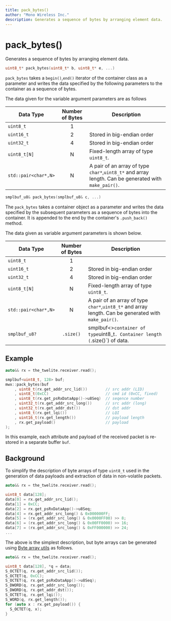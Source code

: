 ```yaml
---
title: pack_bytes()
author: "Mono Wireless Inc."
description: Generates a sequence of bytes by arranging element data.
---
```

# pack\_bytes()

Generates a sequence of bytes by arranging element data.

```cpp
uint8_t* pack_bytes(uint8_t* b, uint8_t* e, ...)
```

`pack_bytes` takes a `begin()`,`end()` iterator of the container class as a parameter and writes the data specified by the following parameters to the container as a sequence of bytes.

The data given for the variable argument parameters are as follows

| Data Type | Number of Bytes | Description                                                 |
| -------------------- | :--: | -------------------------------------------------- |
| `uint8_t`            |   1  |                                                    |
| `uint16_t`           |   2  | Stored in big-endian order                                  |
| `uint32_t`           |   4  | Stored in big-endian order                                  |
| `uint8_t[N]`         |   N  | Fixed-length array of type `uint8_t`.                                  |
| `std::pair<char*,N>` |   N  | A pair of an array of type `char*`,`uint8_t*` and array length. Can be generated with `make_pair()`. |



```cpp
smplbuf_u8& pack_bytes(smplbuf_u8& c, ...)
```

The `pack_bytes` takes a container object as a parameter and writes the data specified by the subsequent parameters as a sequence of bytes into the container. It is appended to the end by the container's `.push_back()` method.

The data given as variable argument parameters is shown below.

| Data Type | Number of Bytes | Description                                                    |
| -------------------- | :-------: | ----------------------------------------------------- |
| `uint8_t`            |     1     |                                                       |
| `uint16_t`           |     2     | Stored in big-endian order                                     |
| `uint32_t`           |     4     | Stored in big-endian order                                     |
| `uint8_t[N]`         |     N     | Fixed-length array of type `uint8_t`.                                     |
| `std::pair<char*,N>` |     N     | A pair of an array of type `char*`,`uint8_t*` and array length. Can be generated with `make_pair()`.    |
| `smplbuf_u8?`        | `.size()` | smplbuf<>` container of type `uint8_t`. Container length (`.size()`) of data. |



## Example

```cpp
auto&& rx = the_twelite.receiver.read();

smplbuf<uint8_t, 128> buf;
mwx::pack_bytes(buf
	, uint8_t(rx.get_addr_src_lid())	    // src addr (LID)
	, uint8_t(0xCC)							// cmd id (0xCC, fixed)
	, uint8_t(rx.get_psRxDataApp()->u8Seq)	// seqence number
	, uint32_t(rx.get_addr_src_long())		// src addr (long)
	, uint32_t(rx.get_addr_dst())			// dst addr
	, uint8_t(rx.get_lqi())					// LQI
	, uint16_t(rx.get_length())				// payload length
	, rx.get_payload() 						// payload
);
```

In this example, each attribute and payload of the received packet is re-stored in a separate buffer `buf`.



## Background

To simplify the description of byte arrays of type `uint8_t` used in the generation of data payloads and extraction of data in non-volatile packets.

```cpp
auto&& rx = the_twelite.receiver.read();

uint8_t data[128];
data[0] = rx.get_addr_src_lid();
data[1] = 0xCC;
data[2] = rx.get_psRxDataApp()->u8Seq;
data[4] = rx.get_addr_src_long() & 0x000000FF;
data[5] = (rx.get_addr_src_long() & 0x0000FF00) >> 8;
data[6] = (rx.get_addr_src_long() & 0x00FF0000) >> 16;
data[7] = (rx.get_addr_src_long() & 0xFF000000) >> 24;
...
```

The above is the simplest description, but byte arrays can be generated using [Byte array utils](byte-array-utils.md) as follows.

```cpp
auto&& rx = the_twelite.receiver.read();

uint8_t data[128], *q = data;
S_OCTET(q, rx.get_addr_src_lid());
S_OCTET(q, 0xCC);
S_OCTET(q, rx.get_psRxDataApp()->u8Seq);
S_DWORD(q, rx.get_addr_src_long());
S_DWORD(q, rx.get_addr_dst());
S_OCTET(q, rx.get_lqi());
S_WORD(q, rx.get_length());
for (auto x : rx.get_payload()) {
  S_OCTET(q, x);
}
```

